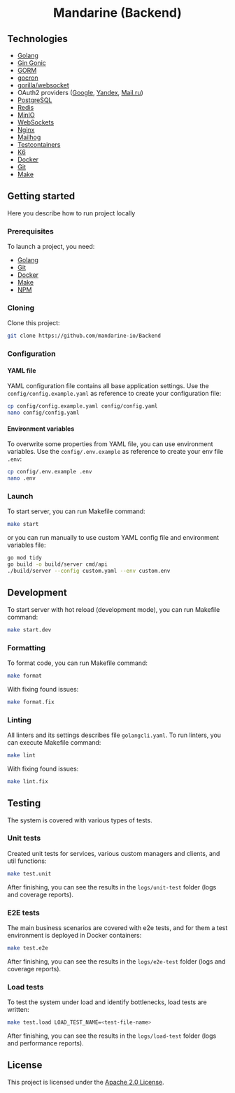 <h1 id="home" align="center" style="font-weight: bold;">Mandarine (Backend)</h1>

<h2 id="technologies">Technologies</h2>

- [Golang](https://go.dev/)
- [Gin Gonic](https://gin-gonic.com/)
- [GORM](https://gorm.io/index.html)
- [gocron](https://github.com/go-co-op/gocron)
- [gorilla/websocket](https://github.com/gorilla/websocket)
- OAuth2
  providers ([Google](https://developers.google.com/identity/protocols/oauth2?hl=ru), [Yandex](https://yandex.ru/dev/id/doc/ru/concepts/ya-oauth-intro), [Mail.ru](https://help.mail.ru/developers/oauth))
- [PostgreSQL](https://www.postgresql.org/)
- [Redis](https://redis.io/)
- [MinIO](https://min.io/)
- [WebSockets](https://developer.mozilla.org/en-US/docs/Web/API/WebSockets_API)
- [Nginx](https://nginx.org/)
- [Mailhog](https://github.com/mailhog/MailHog)
- [Testcontainers](https://testcontainers.com/)
- [K6](https://k6.io/)
- [Docker](https://www.docker.com/)
- [Git](https://git-scm.com/)
- [Make](https://www.gnu.org/software/make/)

<h2 id="getting-started">Getting started</h2>

Here you describe how to run project locally

<h3 id="prerequisites">Prerequisites</h3>

To launch a project, you need:

- [Golang](https://go.dev/)
- [Git](https://git-scm.com/)
- [Docker](https://www.docker.com/)
- [Make](https://www.gnu.org/software/make/)
- [NPM](https://www.npmjs.com/)

<h3 id="cloning">Cloning</h3>

Сlone this project:

```bash
git clone https://github.com/mandarine-io/Backend
```

<h3 id="config">Configuration</h3>

<h4 id="yaml-file">YAML file</h4>

YAML configuration file contains all base application settings.
Use the `config/config.example.yaml` as reference to create your configuration file:

```bash
cp config/config.example.yaml config/config.yaml
nano config/config.yaml
```

<h4 id="envs">Environment variables</h4>

To overwrite some properties from YAML file, you can use environment variables.
Use the `config/.env.example` as reference to create your env file `.env`:

```bash
cp config/.env.example .env
nano .env
```

<h3 id="launch">Launch</h3>

To start server, you can run Makefile command:

```bash
make start
```

or you can run manually to use custom YAML config file and environment variables file:

```bash
go mod tidy
go build -o build/server cmd/api
./build/server --config custom.yaml --env custom.env
```

<h2 id="dev">Development</h2>

To start server with hot reload (development mode), you can run Makefile command:

```bash
make start.dev
```

<h3 id="format">Formatting</h3>

To format code, you can run Makefile command:

```bash
make format
```

With fixing found issues:

```bash
make format.fix
```

<h3 id="lint">Linting</h3>

All linters and its settings describes file `golangcli.yaml`. To run linters, you can execute Makefile
command:

```bash
make lint
```

With fixing found issues:

```bash
make lint.fix
```

<h2 id="testing">Testing</h2>

The system is covered with various types of tests.

<h3 id="unit-testing">Unit tests</h3>

Created unit tests for services, various custom managers and clients, and util functions:

```bash
make test.unit
```

After finishing, you can see the results in the `logs/unit-test` folder (logs and coverage reports).

<h3 id="e2e-testing">E2E tests</h3>

The main business scenarios are covered with e2e tests, and for them a test environment is deployed in Docker
containers:

```bash
make test.e2e
```

After finishing, you can see the results in the `logs/e2e-test` folder (logs and coverage reports).

<h3 id="load-testing">Load tests</h3>

To test the system under load and identify bottlenecks, load tests are written:

```bash
make test.load LOAD_TEST_NAME=<test-file-name>
```

After finishing, you can see the results in the `logs/load-test` folder (logs and performance reports).

<h2 id="license">License</h2>

This project is licensed under the [Apache 2.0 License](https://www.apache.org/licenses/LICENSE-2.0.html).